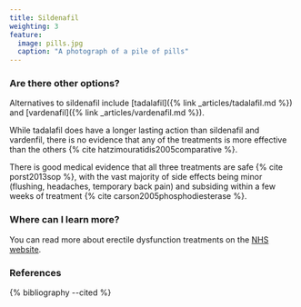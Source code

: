 ```yaml
---
title: Sildenafil
weighting: 3
feature:
  image: pills.jpg
  caption: "A photograph of a pile of pills"
---
```


### Are there other options?

Alternatives to sildenafil include [tadalafil]({% link _articles/tadalafil.md %}) and [vardenafil]({% link _articles/vardenafil.md %}).

While tadalafil does have a longer lasting action than sildenafil and vardenfil, there is no evidence that any of the treatments is more effective than the others {% cite hatzimouratidis2005comparative %}.

There is good medical evidence that all three treatments are safe {% cite porst2013sop %}, with the vast majority of side effects being minor (flushing, headaches, temporary back pain) and subsiding within a few weeks of treatment {% cite carson2005phosphodiesterase %}.

### Where can I learn more?

You can read more about erectile dysfunction treatments on the [NHS website](http://www.nhs.uk/Conditions/Erectile-dysfunction/Pages/Treatment.aspx).

### References

{% bibliography --cited %}